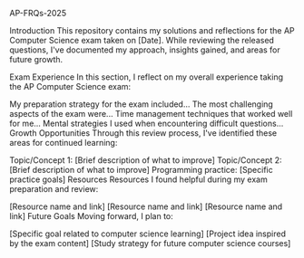 AP-FRQs-2025


Introduction
This repository contains my solutions and reflections for the AP Computer Science exam taken on [Date]. While reviewing the released questions, I've documented my approach, insights gained, and areas for future growth.

Exam Experience
In this section, I reflect on my overall experience taking the AP Computer Science exam:

My preparation strategy for the exam included...
The most challenging aspects of the exam were...
Time management techniques that worked well for me...
Mental strategies I used when encountering difficult questions...
Growth Opportunities
Through this review process, I've identified these areas for continued learning:

Topic/Concept 1: [Brief description of what to improve]
Topic/Concept 2: [Brief description of what to improve]
Programming practice: [Specific practice goals]
Resources
Resources I found helpful during my exam preparation and review:

[Resource name and link]
[Resource name and link]
[Resource name and link]
Future Goals
Moving forward, I plan to:

[Specific goal related to computer science learning]
[Project idea inspired by the exam content]
[Study strategy for future computer science courses]
